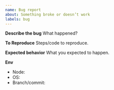 ```yaml
---
name: Bug report
about: Something broke or doesn’t work
labels: bug
---
```


**Describe the bug**
What happened?

**To Reproduce**
Steps/code to reproduce.

**Expected behavior**
What you expected to happen.

**Env**
- Node: 
- OS: 
- Branch/commit:
